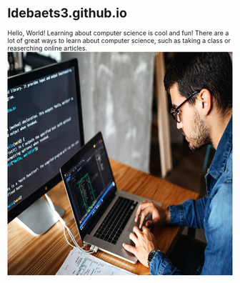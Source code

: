 # ldebaets3.github.io
<html>
 <head>
     <meta charset="utf-8">
     <title>Hello, World!</title>
 </head>
 <body>
     Hello, World!  Learning about computer science is cool and fun!  There are a lot of great ways to learn about computer science, such as taking a class or reaserching online articles.
 </body>
 <img src="image.png" alt="Guy with Computer" width="725" height="500">
</html>